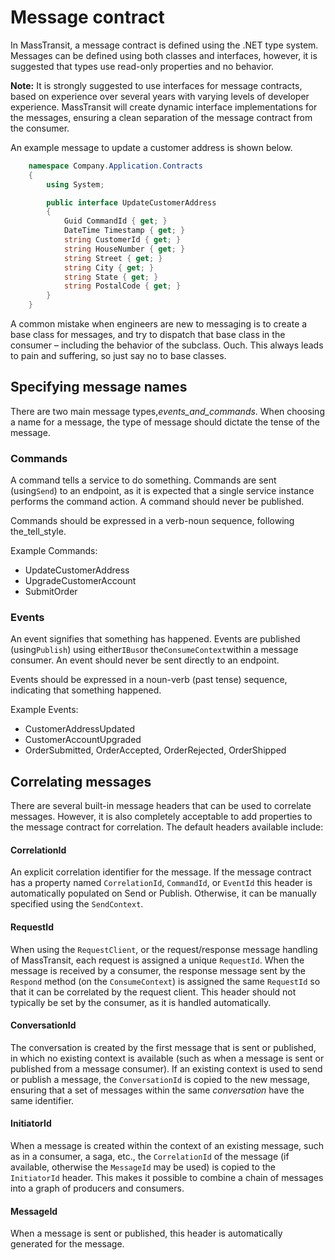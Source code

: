# Message contract

In MassTransit, a message contract is defined using the .NET type system. Messages can be defined using both 
classes and interfaces, however, it is suggested that types use read-only properties and no behavior.

<div class="alert alert-info">
<b>Note:</b>
It is strongly suggested to use interfaces for message contracts, based on experience over several years with 
varying levels of developer experience. MassTransit will create dynamic interface implementations for the messages, 
ensuring a clean separation of the message contract from the consumer.
</div>

An example message to update a customer address is shown below.

```csharp
	namespace Company.Application.Contracts
	{
		using System;

		public interface UpdateCustomerAddress
		{
			Guid CommandId { get; }
			DateTime Timestamp { get; }
			string CustomerId { get; }
			string HouseNumber { get; }
			string Street { get; }
			string City { get; }
			string State { get; }
			string PostalCode { get; }
		}
	}
```

A common mistake when engineers are new to messaging is to create a base class for messages, and try to dispatch that base class in the consumer – including the behavior of the subclass. Ouch. This always leads to pain and suffering, so just say no to base classes.

## Specifying message names

There are two main message types,_events_and_commands_. When choosing a name for a message, the type of message should dictate the tense of the message.

### Commands

A command tells a service to do something. Commands are sent (using`Send`) to an endpoint, as it is expected that a single service instance performs the command action. A command should never be published.

Commands should be expressed in a verb-noun sequence, following the_tell_style.

Example Commands:

* UpdateCustomerAddress
* UpgradeCustomerAccount
* SubmitOrder

### Events

An event signifies that something has happened. Events are published \(using`Publish`\) using either`IBus`or the`ConsumeContext`within a message consumer. An event should never be sent directly to an endpoint.

Events should be expressed in a noun-verb \(past tense\) sequence, indicating that something happened.

Example Events:

* CustomerAddressUpdated
* CustomerAccountUpgraded
* OrderSubmitted, OrderAccepted, OrderRejected, OrderShipped

## Correlating messages

There are several built-in message headers that can be used to correlate messages. However, it is also
completely acceptable to add properties to the message contract for correlation. The default headers
available include:

#### CorrelationId
  An explicit correlation identifier for the message. If the message contract has a property named
  `CorrelationId`, `CommandId`, or `EventId` this header is automatically populated on Send
  or Publish. Otherwise, it can be manually specified using the `SendContext`.

#### RequestId
  When using the `RequestClient`, or the request/response message handling of MassTransit, each
  request is assigned a unique `RequestId`. When the message is received by a consumer, the response
  message sent by the `Respond` method (on the `ConsumeContext`) is assigned the same `RequestId`
  so that it can be correlated by the request client. This header should not typically be set by the
  consumer, as it is handled automatically.

#### ConversationId
  The conversation is created by the first message that is sent or published, in which no existing
  context is available (such as when a message is sent or published from a message consumer). If an
  existing context is used to send or publish a message, the `ConversationId` is copied to the
  new message, ensuring that a set of messages within the same *conversation* have the same identifier.

#### InitiatorId
  When a message is created within the context of an existing message, such as in a consumer, a saga, etc.,
  the `CorrelationId` of the message (if available, otherwise the `MessageId` may be used) is copied
  to the `InitiatorId` header. This makes it possible to combine a chain of messages into a graph of
  producers and consumers.

#### MessageId
  When a message is sent or published, this header is automatically generated for the message.